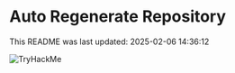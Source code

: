 # Auto Regenerate Repository

This README was last updated: 2025-02-06 14:36:12

 ![TryHackMe](https://tryhackme.com/badge/533634)